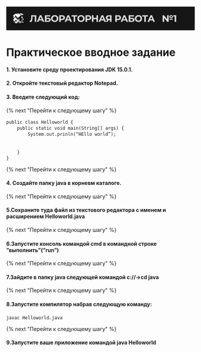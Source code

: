 ![alt MATE Programming Lab](https://github.com/MATE-Programming/Lab_logo/blob/main/lab_1.svg?raw=true)
# Практическое вводное задание 

#### 1. Установите среду проектирования JDK 15.0.1.


#### 2. Откройте текстовый редактор Notepad.


#### 3. Введите следующий код:
{% next "Перейти к следующему шагу" %}
	  
    public class Helloworld {
		public static void main(String[] args) {
			System.out.prinln(“HEllo world”);


		}
	}

{% next "Перейти к следующему шагу" %}

#### 4. Создайте папку java в корневм каталоге.

{% next "Перейти к следующему шагу" %}

#### 5.Cохраните туда файл из текстового редактора с именем и расширением  	Helloworld.java

{% next "Перейти к следующему шагу" %}

#### 6.Запустите консоль командой  cmd в командной строке ”выполнить”(”run”)

{% next "Перейти к следующему шагу" %}

#### 	7.Зайдите в папку  java следующей командой  c://->cd java

{% next "Перейти к следующему шагу" %}

#### 	8.Запустите компилятор набрав следующую команду:
	javac Helloworld.java

{% next "Перейти к следующему шагу" %}

#### 	9.Запустите ваше приложение командой  java  Helloworld
